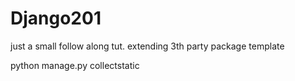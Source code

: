 # Django201

just a small follow along tut.
extending 3th party package template

python manage.py collectstatic